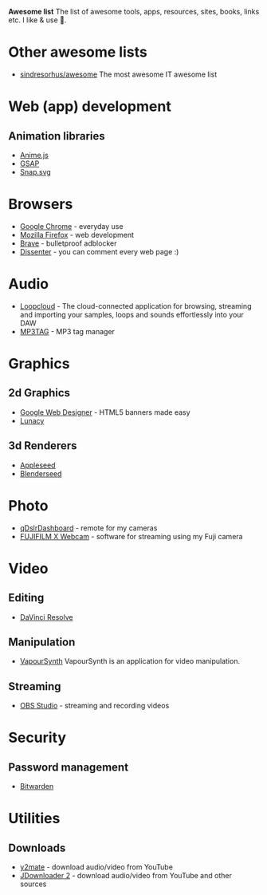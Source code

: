 **Awesome list**
The list of awesome tools, apps, resources, sites, books, links etc. I like & use 💖.

# Other awesome lists
- [sindresorhus/awesome](https://github.com/sindresorhus/awesome) The most awesome IT awesome list

# Web (app) development

## Animation libraries
- [Anime.js](https://animejs.com/)
- [GSAP](https://greensock.com/)
- [Snap.svg](http://snapsvg.io)

# Browsers
- [Google Chrome](https://www.google.com/intl/en/chrome/) - everyday use
- [Mozilla Firefox](https://www.mozilla.org/en-US/) - web development
- [Brave](https://brave.com/) - bulletproof adblocker
- [Dissenter](https://dissenter.com) - you can comment every web page :)

# Audio
- [Loopcloud](https://www.loopcloud.net/) - The cloud-connected application for browsing, streaming and importing your samples, loops and sounds effortlessly into your DAW
- [MP3TAG](https://www.mp3tag.de/en/) - MP3 tag manager

# Graphics

## 2d Graphics
- [Google Web Designer](https://www.google.com/webdesigner/) - HTML5 banners made easy
- [Lunacy](https://icons8.com/lunacy)

## 3d Renderers
- [Appleseed](https://github.com/appleseedhq/appleseed)
- [Blenderseed](https://github.com/appleseedhq/blenderseed)

# Photo
- [qDslrDashboard](https://dslrdashboard.info/) - remote for my cameras
- [FUJIFILM X Webcam](https://fujifilm-x.com/global/support/download/software/x-webcam/) - software for streaming using my Fuji camera

# Video

## Editing
- [DaVinci Resolve](https://www.blackmagicdesign.com/products/davinciresolve/)

## Manipulation
- [VapourSynth](http://www.vapoursynth.com/) VapourSynth is an application for video manipulation.

## Streaming
- [OBS Studio](https://obsproject.com) - streaming and recording videos

# Security

## Password management
- [Bitwarden](https://bitwarden.com/)

# Utilities

## Downloads
- [y2mate](http://y2mate.com) - download audio/video from YouTube
- [JDownloader 2](https://jdownloader.org/jdownloader2) - download audio/video from YouTube and other sources

